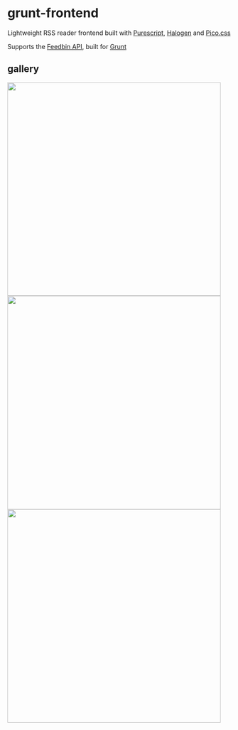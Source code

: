# grunt-frontend

Lightweight RSS reader frontend built with [Purescript](https://www.purescript.org), [Halogen](https://github.com/purescript-halogen/purescript-halogen) and [Pico.css](https://picocss.com/) 

Supports the [Feedbin API](https://github.com/feedbin/feedbin-api), built for [Grunt](https://github.com/jac3km4/grunt)

## gallery

<img style="float:left;" src="https://user-images.githubusercontent.com/11986158/167316129-3bf49293-0894-4485-b726-048cf551d76c.png" width="480"/>
<img style="float:left;" src="https://user-images.githubusercontent.com/11986158/167316133-2ee48021-3deb-4648-b248-065d8cfded46.png" width="480"/>
<img style="float:left;" src="https://user-images.githubusercontent.com/11986158/167316130-405d6b1a-d20a-4b91-a585-13cfff7fd5c5.png" width="480"/>
